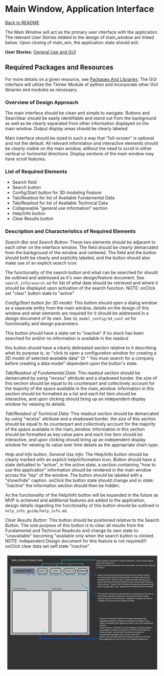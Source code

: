 # Main Window, Application Interface

[Back to README](README.md)

The Main Window will act as the primary user interface with the application. The relevant User Stories related to the design of main_window are linked below. Upon closing of main_win, the application state should exit.

**User Stories:**
[General Use and GUI](design_docs/user_stories/general_use_ui.md)

## Required Packages and Resources

For more details on a given resource, see [Packages And Libraries](design_docs/pkg_lib.md). The GUI interface will utilize the Tkinter Module of python and incorporate other GUI libraries and modules as necessary.

### Overview of Design Approach

The main interface should be clean and simple to navigate. Buttons and Searchbar should be easily identifiable and stand out from the background as well as be clearly separated from other information displayed on the main window. Output display areas should be clearly labeled.

Main interface should be sized in such a way that "full-screen" is optional and not the default. All relevant information and interactive elements should be clearly visible on the main window, without the need to scroll in either vertical or horizontal directions. Display sections of the main window may have scroll features.

### List of Required Elements

- Search field
- Search button
- Config/Start button for 3D modeling Feature
- Tab/Readout for list of Available Fundamental Data
- Tab/Readout for list of Available Technical Data
- Collapseable "general use information" section
- Help/Info button
- Clear Results button

### Description and Characteristics of Required Elements

*Search-Bar and Search Button:*
These two elements should be adjacent to each other on the interface window. The field should be clearly demarcated from the background of the window and centered. The field and the button should both be clearly and explicitly labeled, and the button should also make use of an explicit search Icon.

The functionality of the search button and what can be searched for should be outlined and addressed as it's own design/feature document. See `search_info/search.md` for list of what data should be retrieved and where it should be displayed upon activation of the search function. NOTE: onClick set "clear" button state to "active"

*Config/Start button for 3D model:*
This button should open a dialog window as a seperate entity from the main window, details on the design of this window and what elements are required for it should be addressed in a design document of its own. See `3d_model_config/3d_conf.md` for functionality and design parameters.

This button should have a state set to "inactive" if no stock has been searched for and/or no information is available in the readout

this button should have a clearly delineated section relative to it describing what its purpose is, ie: "click to open a configuration window for creating a 3D model of selected available data" Or " You must search for a company before creating a data model" dependent upon the button's state.

*Tab/Readout of Fundamental Data:*
This readout section should be demarcated by using "recess" attribute and a shadowed border. the size of this section should be equal to its counterpart and collectively account for the majority of the space available in the main_window. Information in this section should be formatted as a list and each list item should be interactive, and upon clicking should bring up an independent display window for veiwing its details.

*Tab/Readout of Technical Data:*
This readout section should be demarcated by using "recess" attribute and a shadowed border. the size of this section should be equal to its counterpart and collectively account for the majority of the space available in the main_window. Information in this section should be formatted as key:value pairs and each line item should be interactive, and upon clicking should bring up an independent display window for veiwing its value over time details as the appropriate chart-type.

*Help and Info button, General Use info:*
The Help/Info button should be clearly marked with an explicit help/information Icon. Button should have a state defualted to "active", in the active state, a section containing "how to use this application" information should be rendered in the main window across the "top" of the window. The button should be labeled with a "show/hide" caption. onClick the button state should change and in state: "inactive" the information section should then be hidden.

As the functionality of the Help/Info button will be expanded in the future as MVP is acheived and additional features are added to the application, design details regarding the funcitonality of this button should be outlined in `help_info_guide/help_info.md`.

*Clear Results Button:*
This button should be positioned relative to the Search Button. The sole purpose of this button is to clear all results from the Fundamental and Technical Readouts and change its own state to: "unavailable" becoming "available only when the search button is clicked. NOTE: Independent Design document for this feature is not required!!! onClick clear data set self.state "inactive".

![Main Window Default State](design_docs/feature_docs/main_window/main_win_wiref.png)